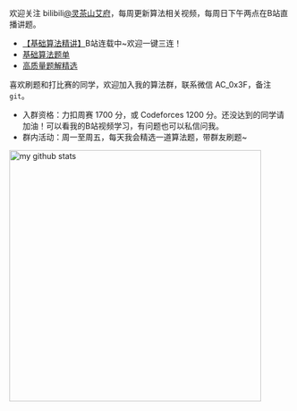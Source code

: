 欢迎关注 bilibili[@灵茶山艾府](https://space.bilibili.com/206214)，每周更新算法相关视频，每周日下午两点在B站直播讲题。

- [【基础算法精讲】](https://www.bilibili.com/video/BV1AP41137w7/)B站连载中~欢迎一键三连！
- [基础算法题单](https://github.com/EndlessCheng/codeforces-go/blob/master/leetcode/README.md)
- [高质量题解精选](https://github.com/EndlessCheng/codeforces-go/blob/master/leetcode/SOLUTIONS.md)

喜欢刷题和打比赛的同学，欢迎加入我的算法群，联系微信 AC_0x3F，备注 `git`。

- 入群资格：力扣周赛 1700 分，或 Codeforces 1200 分。还没达到的同学请加油！可以看我的B站视频学习，有问题也可以私信问我。
- 群内活动：周一至周五，每天我会精选一道算法题，带群友刷题~

<p align="left">
  <img src="https://github-readme-stats.vercel.app/api?username=EndlessCheng&show_icons=true&theme=tokyonight" alt="my github stats" width="450"/>&nbsp;
 <!-- <img src="https://github-readme-stats.vercel.app/api/top-langs/?username=EndlessCheng&layout=compact&theme=tokyonight" alt="languages" height="177"> -->
</p>

<!--
**EndlessCheng/EndlessCheng** is a ✨ _special_ ✨ repository because its `README.md` (this file) appears on your GitHub profile.

Here are some ideas to get you started:

- 🔭 I’m currently working on ...
- 🌱 I’m currently learning ...
- 👯 I’m looking to collaborate on ...
- 🤔 I’m looking for help with ...
- 💬 Ask me about ...
- 📫 How to reach me: ...
- 😄 Pronouns: ...
- ⚡ Fun fact: ...
-->
